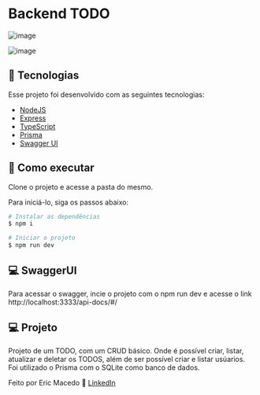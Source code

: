 # Backend TODO

![image](https://user-images.githubusercontent.com/68076508/211663017-3ff9c4cf-b51e-4aac-acc6-3a3a73dcef04.png)

![image](https://user-images.githubusercontent.com/68076508/211663062-68dad6bb-2c2b-4d20-8cc2-8efa2e63836b.png)

## 🧪 Tecnologias

Esse projeto foi desenvolvido com as seguintes tecnologias:

- [NodeJS](https://nodejs.org/en/)
- [Express](https://expressjs.com/pt-br/)
- [TypeScript](https://www.typescriptlang.org/)
- [Prisma](https://www.prisma.io/)
- [Swagger UI](https://swagger.io/tools/swagger-ui/)

## 🚀 Como executar

Clone o projeto e acesse a pasta do mesmo.

Para iniciá-lo, siga os passos abaixo:
```bash
# Instalar as dependências
$ npm i

# Iniciar o projeto
$ npm run dev
```

## 💻 SwaggerUI

Para acessar o swagger, incie o projeto com o npm run dev e acesse o link http://localhost:3333/api-docs/#/

## 💻 Projeto

Projeto de um TODO, com um CRUD básico. Onde é possível criar, listar, atualizar e deletar os TODOS, além de ser possível criar e listar usúarios. Foi utilizado
o Prisma com o SQLite como banco de dados.

Feito por Eric Macedo 🌌  [LinkedIn](https://www.linkedin.com/in/eric-macedo-dev/)
